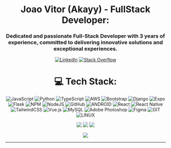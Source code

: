 <div align="center">

# Joao Vitor (Akayy) - FullStack Developer:
<h3>Dedicated and passionate Full-Stack Developer with 3 years of experience, committed to delivering innovative solutions and exceptional experiences.</h3>

[![LinkedIn](https://img.shields.io/badge/LinkedIn-%230077B5.svg?logo=linkedin&logoColor=white)](https://www.linkedin.com/in/joaovitorotoni/)
[![Stack Overflow](https://img.shields.io/badge/-Stackoverflow-FE7A16?logo=stack-overflow&logoColor=white)](https://stackoverflow.com/users/22390705) 

# 💻 Tech Stack:
![JavaScript](https://img.shields.io/badge/javascript-%23323330.svg?style=for-the-badge&logo=javascript&logoColor=%23F7DF1E)
![Python](https://img.shields.io/badge/python-3670A0?style=for-the-badge&logo=python&logoColor=ffdd54)
![TypeScript](https://img.shields.io/badge/typescript-%23007ACC.svg?style=for-the-badge&logo=typescript&logoColor=white)
![AWS](https://img.shields.io/badge/AWS-%23FF9900.svg?style=for-the-badge&logo=amazon-aws&logoColor=white)
![Bootstrap](https://img.shields.io/badge/bootstrap-%23563D7C.svg?style=for-the-badge&logo=bootstrap&logoColor=white)
![Django](https://img.shields.io/badge/django-%23092E20.svg?style=for-the-badge&logo=django&logoColor=white)
![Expo](https://img.shields.io/badge/expo-1C1E24?style=for-the-badge&logo=expo&logoColor=#D04A37)
![Flask](https://img.shields.io/badge/flask-%23000.svg?style=for-the-badge&logo=flask&logoColor=white)
![NPM](https://img.shields.io/badge/NPM-%23000000.svg?style=for-the-badge&logo=npm&logoColor=white)
![NodeJS](https://img.shields.io/badge/node.js-6DA55F?style=for-the-badge&logo=node.js&logoColor=white)
![GitHub](https://img.shields.io/badge/GitHub-%23121011.svg?style=for-the-badge&logo=github&logoColor=white)
![ANDROID](https://img.shields.io/badge/android-%2320232a.svg?style=for-the-badge&logo=android&logoColor=%a4c639)
![React](https://img.shields.io/badge/react-%2320232a.svg?style=for-the-badge&logo=react&logoColor=%2361DAFB)
![React Native](https://img.shields.io/badge/react_native-%2320232a.svg?style=for-the-badge&logo=react&logoColor=%2361DAFB)
![TailwindCSS](https://img.shields.io/badge/tailwindcss-%2338B2AC.svg?style=for-the-badge&logo=tailwind-css&logoColor=white)
![Vue.js](https://img.shields.io/badge/vuejs-%2335495e.svg?style=for-the-badge&logo=vuedotjs&logoColor=%234FC08D)
![MySQL](https://img.shields.io/badge/mysql-%2300f.svg?style=for-the-badge&logo=mysql&logoColor=white)
![Adobe Photoshop](https://img.shields.io/badge/adobephotoshop-%2331A8FF.svg?style=for-the-badge&logo=adobephotoshop&logoColor=white)
![Figma](https://img.shields.io/badge/figma-%23F24E1E.svg?style=for-the-badge&logo=figma&logoColor=white)
![GIT](https://img.shields.io/badge/Git-fc6d26?style=for-the-badge&logo=git&logoColor=white)
![LINUX](https://img.shields.io/badge/Linux-FCC624?style=for-the-badge&logo=linux&logoColor=black)

![](https://github-readme-streak-stats.herokuapp.com/?user=Akayy0&theme=tokyonight&hide_border=false)
![](https://github-readme-stats.vercel.app/api?username=Akayy0&theme=tokyonight&hide_border=false&include_all_commits=true&count_private=true)
![](https://github-readme-stats.vercel.app/api/top-langs/?username=Akayy0&theme=tokyonight&hide_border=false&include_all_commits=true&count_private=true&layout=compact)


[![](https://visitcount.itsvg.in/api?id=Akayy0&icon=2&color=8)](https://visitcount.itsvg.in)

</div>

---



